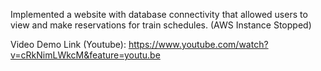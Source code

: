 Implemented a website with database connectivity that allowed users to view and make reservations for train schedules.
(AWS Instance Stopped)

Video Demo Link (Youtube):
https://www.youtube.com/watch?v=cRkNimLWkcM&feature=youtu.be

